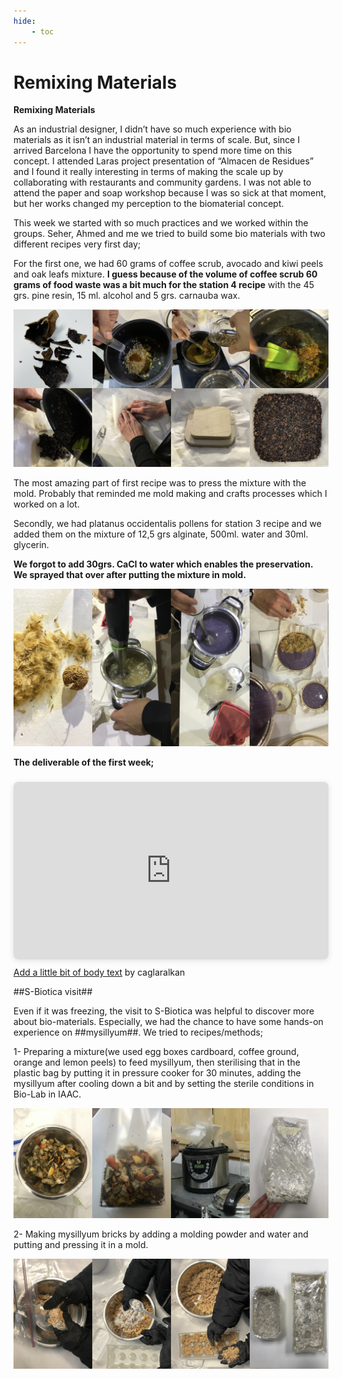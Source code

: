 ```yaml
---
hide:
    - toc
---
```


# Remixing Materials


**Remixing Materials**

As an industrial designer, I didn’t have so much experience with bio materials as it isn’t an industrial material in terms of scale. But, since I arrived Barcelona I have the opportunity to spend more time on this concept. I attended Laras project presentation of “Almacen de Residues” and I found it really interesting in terms of making the scale up by collaborating with restaurants and community gardens. I was not able to attend the paper and soap workshop because I was so sick at that moment, but her works changed my perception to the biomaterial concept.

This week we started with so much practices and we worked within the groups. Seher, Ahmed and me we tried to build some bio materials with two different recipes very first day;

For the first one, we had 60 grams of coffee scrub, avocado and kiwi peels and oak leafs mixture.
**I guess because of the volume of coffee scrub 60 grams of food waste was a bit much for the station 4 recipe** with the 45 grs. pine resin, 15 ml. alcohol and 5 grs. carnauba wax.

![](../images/station4recipe.jpg)

The most amazing part of first recipe was to press the mixture with the mold. Probably that reminded me mold making and crafts processes which I worked on a lot.

Secondly, we had platanus occidentalis pollens for station 3 recipe and we added them on the mixture of 12,5 grs alginate, 500ml. water and 30ml. glycerin.

**We forgot to add 30grs. CaCl to water which enables the preservation. We sprayed that over after putting the mixture in mold.**

![](../images/station3recipe.jpg)

**The deliverable of the first week;**

<div style="position: relative; width: 100%; height: 0; padding-top: 56.2500%;
 padding-bottom: 0; box-shadow: 0 2px 8px 0 rgba(63,69,81,0.16); margin-top: 1.6em; margin-bottom: 0.9em; overflow: hidden;
 border-radius: 8px; will-change: transform;">
  <iframe loading="lazy" style="position: absolute; width: 100%; height: 100%; top: 0; left: 0; border: none; padding: 0;margin: 0;"
    src="https:&#x2F;&#x2F;www.canva.com&#x2F;design&#x2F;DAFYPMkqDg0&#x2F;view?embed" allowfullscreen="allowfullscreen" allow="fullscreen">
  </iframe>
</div>
<a href="https:&#x2F;&#x2F;www.canva.com&#x2F;design&#x2F;DAFYPMkqDg0&#x2F;view?utm_content=DAFYPMkqDg0&amp;utm_campaign=designshare&amp;utm_medium=embeds&amp;utm_source=link" target="_blank" rel="noopener">Add a little bit of body text</a> by caglaralkan

##S-Biotica visit##

Even if it was freezing, the visit to S-Biotica was helpful to discover more about bio-materials.
Especially, we had the chance to have some hands-on experience on ##mysillyum##. We tried to recipes/methods;

1- Preparing a mixture(we used egg boxes cardboard, coffee ground, orange and lemon peels) to feed mysillyum, then sterilising that in the plastic bag by putting it in pressure cooker for 30 minutes, adding the mysillyum after cooling down a bit and by setting the sterile conditions in Bio-Lab in IAAC.

![](../images/mysillyum1.jpg)

2- Making mysillyum bricks by adding a molding powder and water and putting and pressing it in a mold.

![](../images/mysillyum2.jpg)
